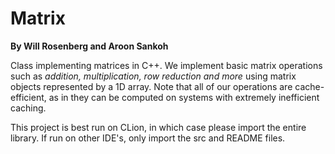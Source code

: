 # Matrix

**By Will Rosenberg and Aroon Sankoh**

Class implementing matrices in C++. We implement basic matrix operations such as *addition, multiplication, row reduction and more* using matrix objects represented by a 1D array. Note that all of our operations are cache-efficient, as in they can be computed on systems with extremely inefficient caching. 

This project is best run on CLion, in which case please import the entire library. If run on other IDE's, only import the src and README files. 


